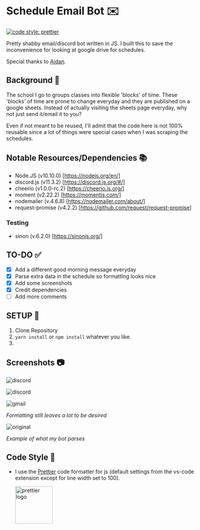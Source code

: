 # Schedule Email Bot :envelope:
[![code style: prettier](https://img.shields.io/badge/code_style-prettier-ff69b4.svg?style=flat-square)](https://github.com/prettier/prettier)

Pretty shabby email/discord bot written in JS. I built this to save the inconvenience for looking at google drive for schedules.

Special thanks to [Aidan](https://github.com/aidangoettsch).

## Background :flags:

The school I go to groups classes into flexible 'blocks' of time. These 'blocks' of time are prone to change everyday and they are published on a google sheets. Instead of actually visiting the sheets page everyday, why not just send it/email it to you?

Even if not meant to be reused, I'll admit that the code here is not 100% reusable since a lot of things were special cases when I was scraping the schedules.

## Notable Resources/Dependencies :books:

-   Node.JS (v10.10.0) [https://nodejs.org/en/]
-   discord.js (v11.3.2) [https://discord.js.org/#/]
-   cheerio (v1.0.0-rc.2) [https://cheerio.js.org/]
-   moment (v2.22.2) [https://momentjs.com/]
-   nodemailer (v.4.6.8) [https://nodemailer.com/about/]
-   request-promise (v4.2.2) [https://github.com/request/request-promise]

### Testing

-   sinon (v.6.2.0) [https://sinonjs.org/]



## TO-DO :white_check_mark:
- [x] Add a different good morning message everyday
- [x] Parse extra data in the schedule so formatting looks nice
- [x] Add some screenshots
- [x] Credit dependencies
- [ ] Add more comments

## SETUP :wrench:

1. Clone Repository
2. `yarn install` or `npm install` whatever you like.
3.

## Screenshots :camera:
![discord](https://github.com/dumblole/schedule-email-bot/blob/master/image/Discord_2018-09-14_22-18-15.png)

![discord](https://github.com/dumblole/schedule-email-bot/blob/master/image/Discord_2018-09-14_22-19-26.png)

![gmail](https://github.com/dumblole/schedule-email-bot/blob/master/image/chrome_2018-09-14_22-21-55.png)

*Formatting still leaves a lot to be desired*

![original](https://github.com/dumblole/schedule-email-bot/blob/master/image/chrome_2018-09-14_22-22-11.png)

*Example of what my bot parses*
## Code Style :art:

-   I use the [Prettier](https://prettier.io/) code formatter for js (default settings from the vs-code extension except for line width set to 100).

    [<img src ="https://prettier.io/icon.png" alt="prettier logo" width="100" height="100">](https://prettier.io/)

